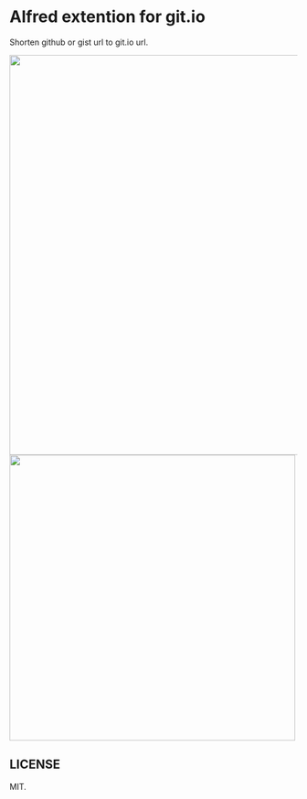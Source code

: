 # Alfred extention for git.io

Shorten github or gist url to git.io url.

<img src="http://blog.yasuoza.com/images/gitio_alfred_extension_1.png" style="width:700px">

<img src="http://blog.yasuoza.com/images/gitio_alfred_extension_2.png" style="width:500px">

## LICENSE
MIT.
